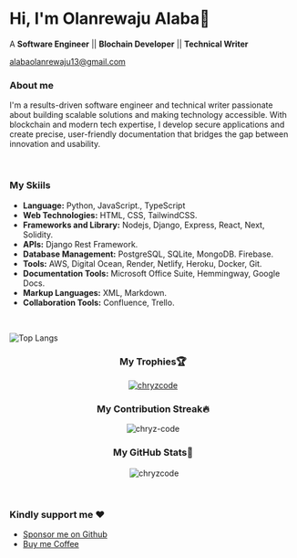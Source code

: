 # Hi, I'm Olanrewaju Alaba👋

<p>A <b>Software Engineer</b> || <b>Blochain Developer</b> || <b>Technical Writer</b></p>
<p><a href="mailto:alabaolanrewaju13@gmail.com" target="blank">alabaolanrewaju13@gmail.com</a> 
 <!-- <a href="https://chryzcode.netlify.app/" target="blank">Portfolio</a></p>
<p><a href="https://linktr.ee/chryzcode" target="blank">https://linktr.ee/chryzcode</a></p>
<p><a href="https://www.linkedin.com/in/olanrewaju-alaba/" target="blank">LinkedIn</a>  <a href="https://twitter.com/chryzcode" target="blank">Twitter</a></p>
<p><a href="https://chryzcode.hashnode.dev/" target="blank">Hashnode</a>  <a href="https://dev.to/chryzcode" target="blank">Dev.to</a> <a href="https://medium.com/@chryzcode" target="blank">Medium</a></p>
<br> --!>

### <p>About me</p>
<p>
I'm a results-driven software engineer and technical writer passionate about building scalable solutions and making technology accessible. With blockchain and modern tech expertise, I develop secure applications and create precise, user-friendly documentation that bridges the gap between innovation and usability.
</p>

<br>

 ### <p> My Skiils</p>
- **Language:** Python, JavaScript., TypeScript
- **Web Technologies:** HTML, CSS, TailwindCSS.
- **Frameworks and Library:** Nodejs, Django, Express, React, Next, Solidity.
- **APIs:** Django Rest Framework.
- **Database Management:** PostgreSQL, SQLite, MongoDB. Firebase.
- **Tools:** AWS, Digital Ocean, Render, Netlify, Heroku, Docker, Git.
- **Documentation Tools:** Microsoft Office Suite, Hemmingway, Google Docs.
- **Markup Languages:** XML, Markdown.
- **Collaboration Tools:** Confluence, Trello.


 <br>
 
![Top Langs](https://github-readme-stats.vercel.app/api/top-langs/?username=chryzcode&layout=compact&title_color=007bff&text_color=e7e7e7&icon_color=007bff&bg_color=171c28)


  ### <p align="center"> My Trophies🏆</p>
<p align="center"> <a href="https://github.com/ryo-ma/github-profile-trophy"><img src="https://github-profile-trophy.vercel.app/?username=chryzcode" alt="chryzcode" /></a> </p>
  
  ### <p align="center">My Contribution Streak🔥</p>
 <p align="center"><img align="center" src="https://github-readme-streak-stats.herokuapp.com/?user=chryzcode&" alt="chryz-code" /></p>

  
  ### <p align="center">My GitHub Stats🚀</p>
 <p align="center">&nbsp;<img align="center" src="https://github-readme-stats.vercel.app/api?username=chryzcode&show_icons=true&locale=en" alt="chryzcode" /></p>

 <br>
 
### <p>Kindly support me :heart: </p> 
- <a href="https://github.com/sponsors/chryzcode" target="blank">Sponsor me on Github</a>
- <a href="https://www.buymeacoffee.com/chryzcode" target="_blank">Buy me Coffee</a>
<br>


